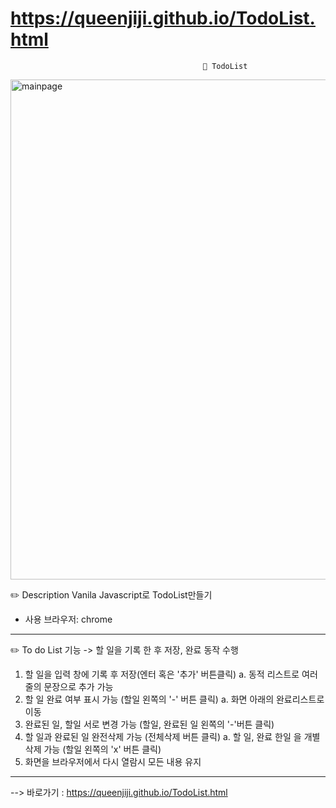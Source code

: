 # https://queenjiji.github.io/TodoList.html
                                               📝 TodoList

<img width="800" alt="mainpage" src="https://user-images.githubusercontent.com/94300810/148678673-c4d35ddb-2ac1-42f8-8cdc-da40801d02c8.png">



✏️ Description 
 Vanila Javascript로 TodoList만들기

* 사용 브라우저: chrome

------------------------------------------------------------

✏️ To do List 기능
-> 할 일을 기록 한 후 저장, 완료 동작 수행
   1) 할 일을 입력 창에 기록 후 저장(엔터 혹은 '추가' 버튼클릭)
         a. 동적 리스트로 여러줄의 문장으로 추가 가능
   2) 할 일 완료 여부 표시 가능 (할일 왼쪽의 '-' 버튼 클릭)
         a. 화면 아래의 완료리스트로 이동 
   3) 완료된 일, 할일 서로 변경 가능 (할일, 완료된 일 왼쪽의 '-'버튼 클릭)
   4) 할 일과 완료된 일 완전삭제 가능 (전체삭제 버튼 클릭)
         a.  할 일, 완료 한일 을 개별 삭제 가능 (할일 왼쪽의 'x' 버튼 클릭)
   5) 화면을 브라우저에서 다시 열람시 모든 내용 유지

--------------------------------------------------------------


--> 바로가기 : https://queenjiji.github.io/TodoList.html
